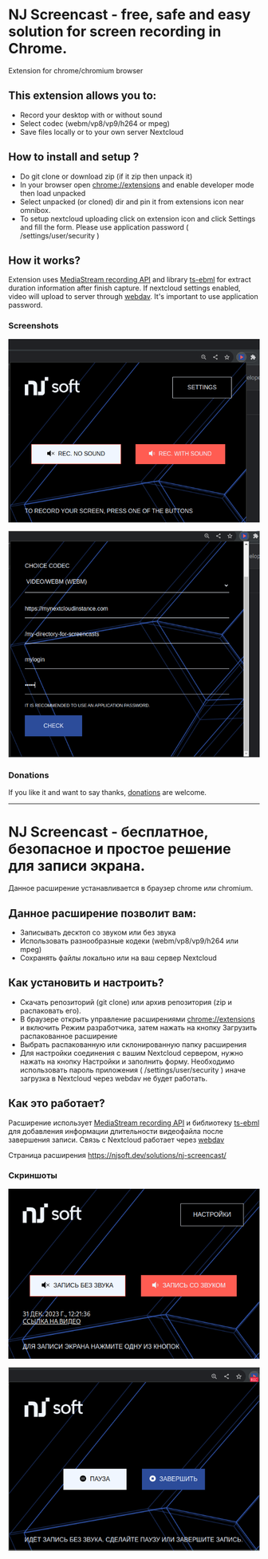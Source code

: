 # NJ Screencast - free, safe and easy solution for screen recording in Chrome.
Extension for chrome/chromium browser

## This extension allows you to:
- Record your desktop with or without sound
- Select codec (webm/vp8/vp9/h264 or mpeg)
- Save files locally or to your own server Nextcloud

## How to install and setup ?
- Do git clone or download zip (if it zip then unpack it)
- In your browser open [chrome://extensions](chrome://extensions) and enable developer mode then load unpacked
- Select unpacked (or cloned) dir and pin it from extensions icon near omnibox.
- To setup nextcloud uploading click on extension icon and click Settings and fill the form. Please use application password ( /settings/user/security )

## How it works?
Extension uses [MediaStream recording API](https://developer.mozilla.org/en-US/docs/Web/API/MediaStream_Recording_API) and library [ts-ebml](https://github.com/legokichi/ts-ebml) for extract duration information after finish capture. If nextcloud settings enabled, video will upload to server through [webdav](https://docs.nextcloud.com/server/latest/developer_manual/client_apis/WebDAV/basic.html). It's important to use application password.

### Screenshots 
![](screenshot1.png)

![](screenshot2.png)

### Donations

If you like it and want to say thanks, [donations](https://donate.stripe.com/3cseYI2OQ8J0aOI288) are welcome.

---

# NJ Screencast - бесплатное, безопасное и простое решение для записи экрана.
Данное расширение устанавливается в браузер chrome или chromium.

## Данное расширение позволит вам:
- Записывать десктоп со звуком или без звука
- Использовать разнообразные кодеки (webm/vp8/vp9/h264 или mpeg)
- Сохранять файлы локально или на ваш сервер Nextcloud

## Как установить и настроить?
- Скачать репозиторий (git clone) или архив репозитория (zip и распаковать его).
- В браузере открыть управление расширениями [chrome://extensions](chrome://extensions) и включить Режим разработчика, затем нажать на кнопку Загрузить распакованное расширение
- Выбрать распакованную или склонированную папку расширения
- Для настройки соединения с вашим Nextcloud сервером, нужно нажать на кнопку Настройки и заполнить форму. Необходимо использовать пароль приложения  ( /settings/user/security ) иначе загрузка в Nextcloud через webdav не будет работать.

## Как это работает?
Расширение использует [MediaStream recording API](https://developer.mozilla.org/en-US/docs/Web/API/MediaStream_Recording_API) и библиотеку [ts-ebml](https://github.com/legokichi/ts-ebml) для добавления информации длительности видеофайла после завершения записи. Связь с Nextcloud работает через [webdav](https://docs.nextcloud.com/server/latest/developer_manual/client_apis/WebDAV/basic.html)

Страница расширения https://njsoft.dev/solutions/nj-screencast/

### Скриншоты
![](screenshot3.png)

![](screenshot4.png)
